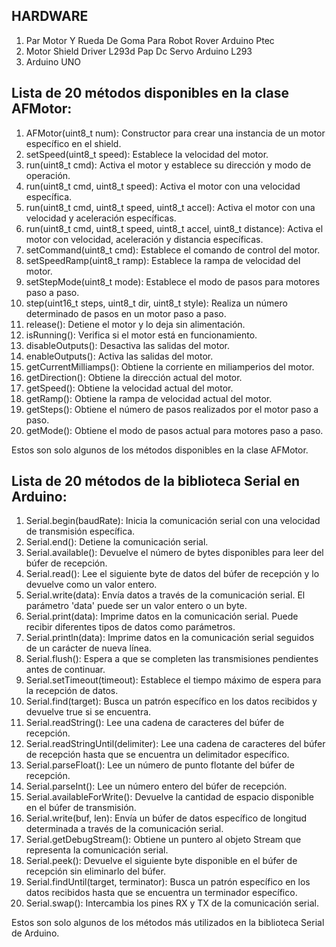 ## HARDWARE 

1. Par Motor Y Rueda De Goma Para Robot Rover Arduino Ptec
1. Motor Shield Driver L293d Pap Dc Servo Arduino L293
1. Arduino UNO 

## Lista de 20 métodos disponibles en la clase AFMotor:
 
1.    AFMotor(uint8_t num): Constructor para crear una instancia de un motor específico en el shield.
1.    setSpeed(uint8_t speed): Establece la velocidad del motor.
1.    run(uint8_t cmd): Activa el motor y establece su dirección y modo de operación.
1.    run(uint8_t cmd, uint8_t speed): Activa el motor con una velocidad específica.
1.    run(uint8_t cmd, uint8_t speed, uint8_t accel): Activa el motor con una velocidad y aceleración específicas.
1.    run(uint8_t cmd, uint8_t speed, uint8_t accel, uint8_t distance): Activa el motor con velocidad, aceleración y distancia específicas.
1.    setCommand(uint8_t cmd): Establece el comando de control del motor.
1.    setSpeedRamp(uint8_t ramp): Establece la rampa de velocidad del motor.
1.    setStepMode(uint8_t mode): Establece el modo de pasos para motores paso a paso.
1.    step(uint16_t steps, uint8_t dir, uint8_t style): Realiza un número determinado de pasos en un motor paso a paso.
1.    release(): Detiene el motor y lo deja sin alimentación.
1.    isRunning(): Verifica si el motor está en funcionamiento.
1.    disableOutputs(): Desactiva las salidas del motor.
1.    enableOutputs(): Activa las salidas del motor.
1.    getCurrentMilliamps(): Obtiene la corriente en miliamperios del motor.
1.    getDirection(): Obtiene la dirección actual del motor.
1.    getSpeed(): Obtiene la velocidad actual del motor.
1.    getRamp(): Obtiene la rampa de velocidad actual del motor.
1.    getSteps(): Obtiene el número de pasos realizados por el motor paso a paso.
1.    getMode(): Obtiene el modo de pasos actual para motores paso a paso.

Estos son solo algunos de los métodos disponibles en la clase AFMotor.

## Lista de 20 métodos de la biblioteca Serial en Arduino:

1.    Serial.begin(baudRate): Inicia la comunicación serial con una velocidad de transmisión específica.
1.    Serial.end(): Detiene la comunicación serial.
1.    Serial.available(): Devuelve el número de bytes disponibles para leer del búfer de recepción.
1.    Serial.read(): Lee el siguiente byte de datos del búfer de recepción y lo devuelve como un valor entero.
1.    Serial.write(data): Envía datos a través de la comunicación serial. El parámetro 'data' puede ser un valor entero o un byte.
1.    Serial.print(data): Imprime datos en la comunicación serial. Puede recibir diferentes tipos de datos como parámetros.
1.    Serial.println(data): Imprime datos en la comunicación serial seguidos de un carácter de nueva línea.
1.    Serial.flush(): Espera a que se completen las transmisiones pendientes antes de continuar.
1.    Serial.setTimeout(timeout): Establece el tiempo máximo de espera para la recepción de datos.
1.    Serial.find(target): Busca un patrón específico en los datos recibidos y devuelve true si se encuentra.
1.    Serial.readString(): Lee una cadena de caracteres del búfer de recepción.
1.    Serial.readStringUntil(delimiter): Lee una cadena de caracteres del búfer de recepción hasta que se encuentra un delimitador específico.
1.    Serial.parseFloat(): Lee un número de punto flotante del búfer de recepción.
1.    Serial.parseInt(): Lee un número entero del búfer de recepción.
1.    Serial.availableForWrite(): Devuelve la cantidad de espacio disponible en el búfer de transmisión.
1.    Serial.write(buf, len): Envía un búfer de datos específico de longitud determinada a través de la comunicación serial.
1.    Serial.getDebugStream(): Obtiene un puntero al objeto Stream que representa la comunicación serial.
1.    Serial.peek(): Devuelve el siguiente byte disponible en el búfer de recepción sin eliminarlo del búfer.
1.    Serial.findUntil(target, terminator): Busca un patrón específico en los datos recibidos hasta que se encuentra un terminador específico.
1.    Serial.swap(): Intercambia los pines RX y TX de la comunicación serial.

Estos son solo algunos de los métodos más utilizados en la biblioteca Serial de Arduino.

